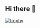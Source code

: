## Hi there 👋

[![trophy](https://github-profile-trophy.vercel.app/?username=priyankchopra2)](https://github.com/ryo-ma/github-profile-trophy)
<!--
**priyankchopra2/priyankchopra2** is a ✨ _special_ ✨ repository because its `README.md` (this file) appears on your GitHub profile.

Here are some ideas to get you started:

- 🔭 I’m currently working on ...
- 🌱 I’m currently learning ...
- 👯 I’m looking to collaborate on ...
- 🤔 I’m looking for help with ...
- 💬 Ask me about ...
- 📫 How to reach me: ...
- 😄 Pronouns: ...
- ⚡ Fun fact: ...
-->
